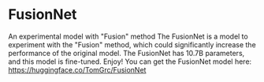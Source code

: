 # FusionNet
An experimental model with "Fusion" method
The FusionNet is a model to experiment with the "Fusion" method, which could significantly increase the performance of the original model. The FusionNet has 10.7B parameters, and this model is fine-tuned. Enjoy!
You can get the FusionNet model here: https://huggingface.co/TomGrc/FusionNet
